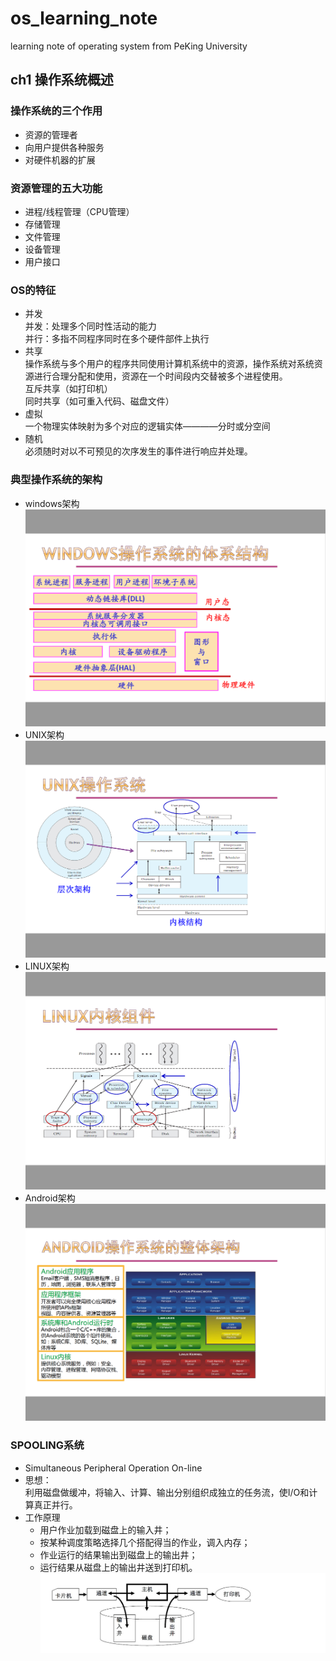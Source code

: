 # os_learning_note
learning note of operating system from PeKing University
## ch1 操作系统概述
### 操作系统的三个作用
* 资源的管理者<br>
* 向用户提供各种服务<br>
* 对硬件机器的扩展<br>
### 资源管理的五大功能
* 进程/线程管理（CPU管理）<br>
* 存储管理<br>
* 文件管理<br>
* 设备管理<br>
* 用户接口<br>
### OS的特征
* 并发<br>
并发：处理多个同时性活动的能力<br>
并行：多指不同程序同时在多个硬件部件上执行
* 共享<br>
操作系统与多个用户的程序共同使用计算机系统中的资源，操作系统对系统资源进行合理分配和使用，资源在一个时间段内交替被多个进程使用。<br>
互斥共享（如打印机）<br>
同时共享（如可重入代码、磁盘文件）<br>
* 虚拟<br>
一个物理实体映射为多个对应的逻辑实体————分时或分空间<br>
* 随机<br>
必须随时对以不可预见的次序发生的事件进行响应并处理。<br>
### 典型操作系统的架构
* windows架构
![structure_windows](https://github.com/sjtujw/os_learning_note/raw/master/img/structure_windows.jpg)
* UNIX架构
![structure_unix](https://github.com/sjtujw/os_learning_note/raw/master/img/structure_unix.jpg)
* LINUX架构
![structure_linux](https://github.com/sjtujw/os_learning_note/raw/master/img/structure_linux.jpg)
* Android架构
![structure_android](https://github.com/sjtujw/os_learning_note/raw/master/img/structure_android.jpg)
### SPOOLING系统
* Simultaneous Peripheral Operation On-line
* 思想：<br>
利用磁盘做缓冲，将输入、计算、输出分别组织成独立的任务流，使I/O和计算真正并行。
* 工作原理
    - 用户作业加载到磁盘上的输入井；
    - 按某种调度策略选择几个搭配得当的作业，调入内存；
    - 作业运行的结果输出到磁盘上的输出井；
    - 运行结果从磁盘上的输出井送到打印机。<br>
![spooling](https://github.com/sjtujw/os_learning_note/raw/master/img/spooling.jpg)